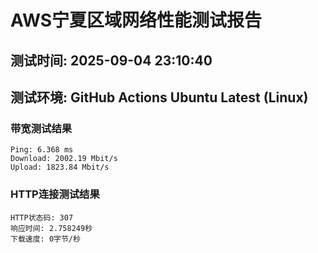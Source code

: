 # AWS宁夏区域网络性能测试报告
## 测试时间: 2025-09-04 23:10:40
## 测试环境: GitHub Actions Ubuntu Latest (Linux)

### 带宽测试结果
```
Ping: 6.368 ms
Download: 2002.19 Mbit/s
Upload: 1823.84 Mbit/s
```

### HTTP连接测试结果
```
HTTP状态码: 307
响应时间: 2.758249秒
下载速度: 0字节/秒
```

